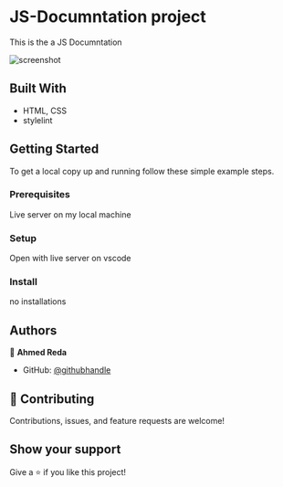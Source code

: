 # JS-Documntation project

This is the a JS Documntation 

![screenshot]('./screenshot.png')

## Built With


- HTML, CSS
- stylelint

## Getting Started

To get a local copy up and running follow these simple example steps.

### Prerequisites

Live server on my local machine

### Setup

Open with live server on vscode

### Install
no installations



## Authors

👤 **Ahmed Reda**

- GitHub: [@githubhandle](https://github.com/ReAliens)



## 🤝 Contributing

Contributions, issues, and feature requests are welcome!

## Show your support

Give a ⭐️ if you like this project!
